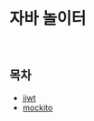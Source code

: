 # 자바 놀이터

<br>

## 목차
- [jjwt](https://github.com/binghe819/java-learning-sandbox/tree/jjwt)
- [mockito](https://github.com/binghe819/java-learning-sandbox/tree/mockito)
